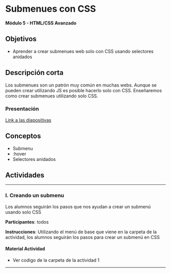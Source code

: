 
# Submenues con CSS

**Módulo 5 - HTML/CSS Avanzado**

## Objetivos

- Aprender a crear submenues web solo con CSS usando selectores anidados

## Descripción corta

Los submenues son un patrón muy común en muchas webs. Aunque se pueden crear utilizando JS es posible hacerlo solo con CSS.
Enseñaremos como crear submenues utilizando solo CSS.

### Presentación

[Link a las diapositivas](https://drive.google.com/open?id=1tpCBHG4UXhF__51cIZtKr2e9CLKy9lOTmAB-PpKsyNM)

## Conceptos

- Submenu
- :hover
- Selectores anidados

## Actividades

---

### I. Creando un submenu

Los alumnos seguirán los pasos que nos ayudan a crear un submenú usando solo CSS

**Participantes**: todos

**Instrucciones**: Utilizando el menú de base que viene en la carpeta de la actividad, los alumnos seguirán los pasos para
crear un submenú en CSS

#### Material Actividad

- Ver codigo de la carpeta de la actividad 1

---



